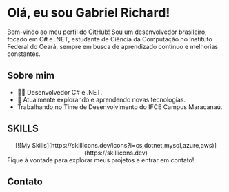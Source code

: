 # Olá, eu sou Gabriel Richard!

Bem-vindo ao meu perfil do GitHub! Sou um desenvolvedor brasileiro, focado em C# e .NET, estudante de Ciência da Computação no Instituto Federal do Ceará, sempre em busca de aprendizado contínuo e melhorias constantes.

## Sobre mim

- 👨‍💻 Desenvolvedor C# e .NET.
- 🌱 Atualmente explorando e aprendendo novas tecnologias.
- Trabalhando no Time de Desenvolvimento do IFCE Campus Maracanaú.

## SKILLS
<center>
[![My Skills](https://skillicons.dev/icons?i=cs,dotnet,mysql,azure,aws)](https://skillicons.dev)
</center>
Fique à vontade para explorar meus projetos e entrar em contato!

## Contato

    
